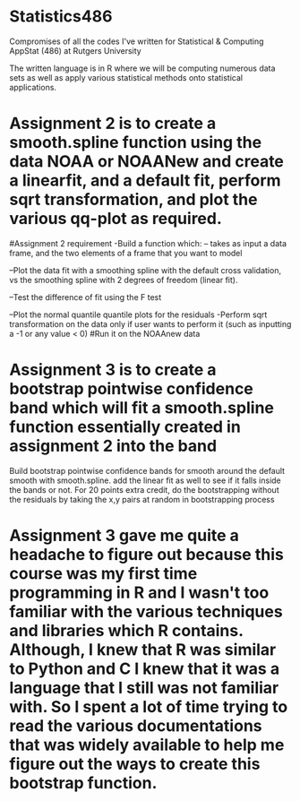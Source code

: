 # Statistics486
Compromises of all the codes I've written for Statistical &amp; Computing AppStat (486) at Rutgers University

The written language is in R where we will be computing numerous data sets as well as apply various statistical methods onto statistical applications. 

# Assignment 2 is to create a smooth.spline function using the data NOAA or NOAANew and create a linearfit, and a default fit, perform sqrt transformation, and plot the various qq-plot as required. 

#Assignment 2 requirement
-Build a function which:
– takes as input a data frame, and the two elements of a frame that you want to model

–Plot the data fit with a smoothing spline with the default cross validation, vs the smoothing spline with 2 degrees of freedom (linear fit).

–Test the difference of fit using the F test

–Plot the normal quantile quantile plots for the residuals
-Perform sqrt transformation on the data only if user wants to perform it (such as inputting a -1 or any value < 0) 
#Run it on the NOAAnew data


# Assignment 3 is to create a bootstrap pointwise confidence band which will fit a smooth.spline function essentially created in assignment 2 into the band
Build bootstrap pointwise confidence bands for smooth around the default smooth with smooth.spline. add the linear fit as well to see if it falls inside the bands or not.
For 20 points extra credit, do the bootstrapping without the residuals by taking the x,y pairs at random in bootstrapping process

# Assignment 3 gave me quite a headache to figure out because this course was my first time programming in R and I wasn't too familiar with the various techniques and libraries which R contains. Although, I knew that R was similar to Python and C I knew that it was a language that I still was not familiar with. So I spent a lot of time trying to read the various documentations that was widely available to help me figure out the ways to create this bootstrap function. 
